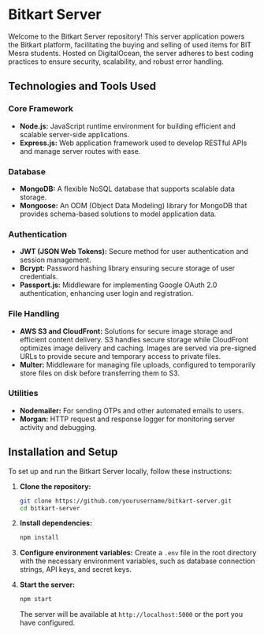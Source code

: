 # Bitkart Server

Welcome to the Bitkart Server repository! This server application powers the Bitkart platform, facilitating the buying and selling of used items for BIT Mesra students. Hosted on DigitalOcean, the server adheres to best coding practices to ensure security, scalability, and robust error handling.

## Technologies and Tools Used

### Core Framework

- **Node.js:** JavaScript runtime environment for building efficient and scalable server-side applications.
- **Express.js:** Web application framework used to develop RESTful APIs and manage server routes with ease.

### Database

- **MongoDB:** A flexible NoSQL database that supports scalable data storage.
- **Mongoose:** An ODM (Object Data Modeling) library for MongoDB that provides schema-based solutions to model application data.

### Authentication

- **JWT (JSON Web Tokens):** Secure method for user authentication and session management.
- **Bcrypt:** Password hashing library ensuring secure storage of user credentials.
- **Passport.js:** Middleware for implementing Google OAuth 2.0 authentication, enhancing user login and registration.

### File Handling

- **AWS S3 and CloudFront:** Solutions for secure image storage and efficient content delivery. S3 handles secure storage while CloudFront optimizes image delivery and caching. Images are served via pre-signed URLs to provide secure and temporary access to private files.
- **Multer:** Middleware for managing file uploads, configured to temporarily store files on disk before transferring them to S3.

### Utilities

- **Nodemailer:** For sending OTPs and other automated emails to users.
- **Morgan:** HTTP request and response logger for monitoring server activity and debugging.

## Installation and Setup

To set up and run the Bitkart Server locally, follow these instructions:

1. **Clone the repository:**
   ```bash
   git clone https://github.com/yourusername/bitkart-server.git
   cd bitkart-server
   ```

2. **Install dependencies:**
   ```bash
   npm install
   ```

3. **Configure environment variables:**
   Create a `.env` file in the root directory with the necessary environment variables, such as database connection strings, API keys, and secret keys.

4. **Start the server:**
   ```bash
   npm start
   ```

   The server will be available at `http://localhost:5000` or the port you have configured.
